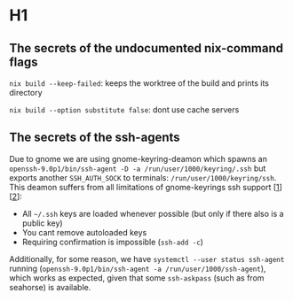 # H1

## The secrets of the undocumented nix-command flags

`nix build --keep-failed`: keeps the worktree of the build and prints its directory

`nix build --option substitute false`: dont use cache servers

## The secrets of the ssh-agents

Due to gnome we are using gnome-keyring-deamon which spawns an `openssh-9.0p1/bin/ssh-agent -D -a /run/user/1000/keyring/.ssh` but exports another `SSH_AUTH_SOCK` to terminals: `/run/user/1000/keyring/ssh`. This deamon suffers from all limitations of gnome-keyrings ssh support [[1](https://wiki.gnome.org/Projects/GnomeKeyring/Ssh)] [[2](https://wiki.gnome.org/Projects/GnomeKeyring/Goals#SSH_Agent)]:

- All `~/.ssh` keys are loaded whenever possible (but only if there also is a public key)
- You cant remove autoloaded keys
- Requiring confirmation is impossible (`ssh-add -c`)

Additionally, for some reason, we have `systemctl --user status ssh-agent` running (`openssh-9.0p1/bin/ssh-agent -a /run/user/1000/ssh-agent`), which works as expected, given that some `ssh-askpass` (such as from seahorse) is available. 

